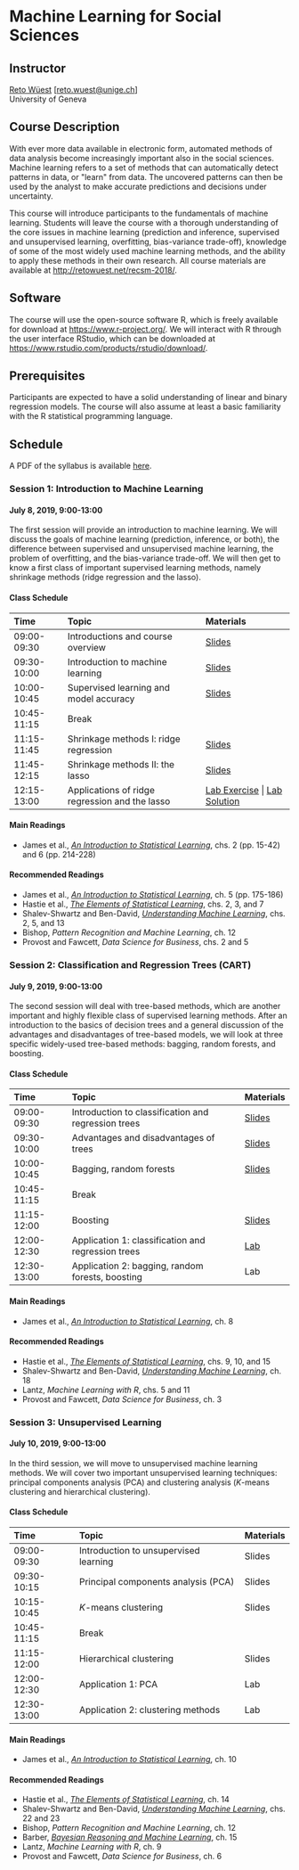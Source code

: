 # Machine Learning for Social Sciences

## Instructor

[Reto Wüest](http://retowuest.net/) [<reto.wuest@unige.ch>]<br />
University of Geneva

## Course Description

With ever more data available in electronic form, automated methods of data analysis become increasingly important also in the social sciences. Machine learning refers to a set of methods that can automatically detect patterns in data, or "learn" from data. The uncovered patterns can then be used by the analyst to make accurate predictions and decisions under uncertainty.

This course will introduce participants to the fundamentals of machine learning. Students will leave the course with a thorough understanding of the core issues in machine learning (prediction and inference, supervised and unsupervised learning, overfitting, bias-variance trade-off), knowledge of some of the most widely used machine learning methods, and the ability to apply these methods in their own research. All course materials are available at <http://retowuest.net/recsm-2018/>.

## Software

The course will use the open-source software R, which is freely available for download at <https://www.r-project.org/>. We will interact with R through the user interface RStudio, which can be downloaded at <https://www.rstudio.com/products/rstudio/download/>.

## Prerequisites

Participants are expected to have a solid understanding of linear and binary regression models. The course will also assume at least a basic familiarity with the R statistical programming language.

## Schedule

A PDF of the syllabus is available [here](syllabus/syllabus-recsm-ml-2019.pdf).

### Session 1: Introduction to Machine Learning

#### July 8, 2019, 9:00-13:00

The first session will provide an introduction to machine learning. We will discuss the goals of machine learning (prediction, inference, or both), the difference between supervised and unsupervised machine learning, the problem of overfitting, and the bias-variance trade-off. We will then get to know a first class of important supervised learning methods, namely shrinkage methods (ridge regression and the lasso).

#### Class Schedule

| Time        | Topic                | Materials                                     |
|:----------- |:-------------------- |:--------------------------------------------- |
| 09:00-09:30 | Introductions and course overview | [Slides](slides/session-1/slides-recsm-ml-2019-s11.pdf) |
| 09:30-10:00 | Introduction to machine learning | [Slides](slides/session-1/slides-recsm-ml-2019-s12.pdf) |
| 10:00-10:45 | Supervised learning and model accuracy | [Slides](slides/session-1/slides-recsm-ml-2019-s13.pdf) |
| 10:45-11:15 | Break | |
| 11:15-11:45 | Shrinkage methods I: ridge regression | [Slides](slides/session-1/slides-recsm-ml-2019-s14.pdf) |
| 11:45-12:15 | Shrinkage methods II: the lasso | [Slides](slides/session-1/slides-recsm-ml-2019-s15.pdf) |
| 12:15-13:00 | Applications of ridge regression and the lasso | [Lab Exercise](lab/session-1/lab-recsm-ml-2019-s1-prob.html) &#124; [Lab Solution](lab/session-1/lab-recsm-ml-2019-s1-sol.html) |

#### Main Readings

- James et al., [*An Introduction to Statistical Learning*](http://www-bcf.usc.edu/~gareth/ISL/), chs. 2 (pp. 15-42) and 6 (pp. 214-228)

#### Recommended Readings

- James et al., [*An Introduction to Statistical Learning*](http://www-bcf.usc.edu/~gareth/ISL/), ch. 5 (pp. 175-186)
- Hastie et al., [*The Elements of Statistical Learning*](https://web.stanford.edu/~hastie/ElemStatLearn/), chs. 2, 3, and 7
- Shalev-Shwartz and Ben-David, [*Understanding Machine Learning*](http://www.cs.huji.ac.il/~shais/UnderstandingMachineLearning/), chs. 2, 5, and 13
- Bishop, *Pattern Recognition and Machine Learning*, ch. 12
- Provost and Fawcett, *Data Science for Business*, chs. 2 and 5

### Session 2: Classification and Regression Trees (CART)

#### July 9, 2019, 9:00-13:00

The second session will deal with tree-based methods, which are another important and highly flexible class of supervised learning methods. After an introduction to the basics of decision trees and a general discussion of the advantages and disadvantages of tree-based models, we will look at three specific widely-used tree-based methods: bagging, random forests, and boosting.

#### Class Schedule

| Time        | Topic                | Materials                              |
|:----------- |:-------------------- |:-------------------------------------- |
| 09:00-09:30 | Introduction to classification and regression trees | [Slides](slides/session-2/slides-recsm-ml-2019-s21.pdf) |
| 09:30-10:00 | Advantages and disadvantages of trees | [Slides](slides/session-2/slides-recsm-ml-2019-s22.pdf) |
| 10:00-10:45 | Bagging, random forests | [Slides](slides/session-2/slides-recsm-ml-2019-s23.pdf) |
| 10:45-11:15 | Break | |
| 11:15-12:00 | Boosting | [Slides](slides/session-2/slides-recsm-ml-2019-s24.pdf) |
| 12:00-12:30 | Application 1: classification and regression trees | [Lab](lab/session-2/lab-02a.html) |
| 12:30-13:00 | Application 2: bagging, random forests, boosting | Lab |

#### Main Readings

- James et al., [*An Introduction to Statistical Learning*](http://www-bcf.usc.edu/~gareth/ISL/), ch. 8

#### Recommended Readings

- Hastie et al., [*The Elements of Statistical Learning*](https://web.stanford.edu/~hastie/ElemStatLearn/), chs. 9, 10, and 15
- Shalev-Shwartz and Ben-David, [*Understanding Machine Learning*](http://www.cs.huji.ac.il/~shais/UnderstandingMachineLearning/), ch. 18
- Lantz, *Machine Learning with R*, chs. 5 and 11
- Provost and Fawcett, *Data Science for Business*, ch. 3

### Session 3: Unsupervised Learning

#### July 10, 2019, 9:00-13:00

In the third session, we will move to unsupervised machine learning methods. We will cover two important unsupervised learning techniques: principal components analysis (PCA) and clustering analysis (*K*-means clustering and hierarchical clustering).

#### Class Schedule

| Time        | Topic                | Materials                              |
|:----------- |:-------------------- |:-------------------------------------- |
| 09:00-09:30 | Introduction to unsupervised learning | Slides |
| 09:30-10:15 | Principal components analysis (PCA) | Slides |
| 10:15-10:45 | *K*-means clustering | Slides |
| 10:45-11:15 | Break | |
| 11:15-12:00 | Hierarchical clustering | Slides |
| 12:00-12:30 | Application 1: PCA | Lab |
| 12:30-13:00 | Application 2: clustering methods | Lab |

#### Main Readings

- James et al., [*An Introduction to Statistical Learning*](http://www-bcf.usc.edu/~gareth/ISL/), ch. 10

#### Recommended Readings

- Hastie et al., [*The Elements of Statistical Learning*](https://web.stanford.edu/~hastie/ElemStatLearn/), ch. 14
- Shalev-Shwartz and Ben-David, [*Understanding Machine Learning*](http://www.cs.huji.ac.il/~shais/UnderstandingMachineLearning/), chs. 22 and 23
- Bishop, *Pattern Recognition and Machine Learning*, ch. 12
- Barber, [*Bayesian Reasoning and Machine Learning*](http://web4.cs.ucl.ac.uk/staff/D.Barber/pmwiki/pmwiki.php?n=Brml.HomePage), ch. 15
- Lantz, *Machine Learning with R*, ch. 9
- Provost and Fawcett, *Data Science for Business*, ch. 6
